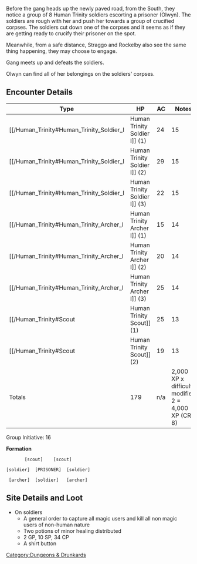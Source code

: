 Before the gang heads up the newly paved road, from the South, they
notice a group of 8 Human Trinity soldiers escorting a prisoner (Olwyn).
The soldiers are rough with her and push her towards a group of
crucified corpses. The soldiers cut down one of the corpses and it seems
as if they are getting ready to crucify their prisoner on the spot.

Meanwhile, from a safe distance, Straggo and Rockelby also see the same
thing happening, they may choose to engage.

Gang meets up and defeats the soldiers.

Olwyn can find all of her belongings on the soldiers'
corpses.

## Encounter Details

| Type                                            | HP                              | AC  | Notes                                              | XP  |
| ----------------------------------------------- | ------------------------------- | --- | -------------------------------------------------- | --- |
| \[\[/Human_Trinity\#Human_Trinity_Soldier_I | Human Trinity Soldier I\]\] (1) | 24  | 15                                                 | n/a |
| \[\[/Human_Trinity\#Human_Trinity_Soldier_I | Human Trinity Soldier I\]\] (2) | 29  | 15                                                 | n/a |
| \[\[/Human_Trinity\#Human_Trinity_Soldier_I | Human Trinity Soldier I\]\] (3) | 22  | 15                                                 | n/a |
| \[\[/Human_Trinity\#Human_Trinity_Archer_I  | Human Trinity Archer I\]\] (1)  | 15  | 14                                                 | n/a |
| \[\[/Human_Trinity\#Human_Trinity_Archer_I  | Human Trinity Archer I\]\] (2)  | 20  | 14                                                 | n/a |
| \[\[/Human_Trinity\#Human_Trinity_Archer_I  | Human Trinity Archer I\]\] (3)  | 25  | 14                                                 | n/a |
| \[\[/Human_Trinity\#Scout                      | Human Trinity Scout\]\] (1)     | 25  | 13                                                 | n/a |
| \[\[/Human_Trinity\#Scout                      | Human Trinity Scout\]\] (2)     | 19  | 13                                                 | n/a |
| Totals                                          | 179                             | n/a | 2,000 XP x difficulty modifier 2 = 4,000 XP (CR 8) |

Group Initiative: 16

**Formation**

```
       [scout]    [scout]

[soldier]  [PRISONER]  [soldier]

 [archer]  [soldier]   [archer]
```

## Site Details and Loot

  - On soldiers
      - A general order to capture all magic users and kill all non
        magic users of non-human nature
      - Two potions of minor healing distributed
      - 2 GP, 10 SP, 34 CP
      - A shirt button

[Category:Dungeons &
Drunkards](/Category:Dungeons_&_Drunkards "wikilink")